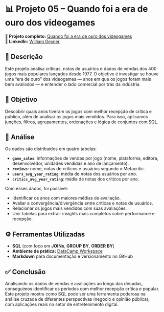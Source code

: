 # 📊 Projeto 05 – Quando foi a era de ouro dos videogames

**🔗 Projeto completo:** [Quando foi a era de ouro dos videogames](https://www.datacamp.com/datalab/w/d2188f42-7407-4956-a729-ba56872a6d03/edit)  
**👤 LinkedIn:** [William Gesner](https://www.linkedin.com/in/william-gesner/)

## 📌 Descrição
Este projeto analisa críticas, notas de usuários e dados de vendas dos 400 jogos mais populares lançados desde 1977. O objetivo é investigar se houve uma “era de ouro” dos videogames — anos em que os jogos foram mais bem avaliados — e entender o lado comercial por trás da indústria.

## 🎯 Objetivo
Descobrir quais anos tiveram os jogos com melhor recepção de crítica e público, além de analisar os jogos mais vendidos. Para isso, aplicamos junções, filtros, agrupamentos, ordenações e lógica de conjuntos com SQL.

## 🔎 Análise
Os dados são distribuídos em quatro tabelas:

- **`game_sales`**: informações de vendas por jogo (nome, plataforma, editora, desenvolvedor, unidades vendidas e ano de lançamento).
- **`reviews`**: nome, notas de críticos e usuários segundo o Metacritic.
- **`users_avg_year_rating`**: média de notas dos usuários por ano.
- **`critics_avg_year_rating`**: média de notas dos críticos por ano.

Com esses dados, foi possível:
- Identificar os anos com maiores médias de avaliação.
- Avaliar a convergência/divergência entre críticas e notas de usuários.
- Relacionar os jogos mais vendidos com suas avaliações.
- Unir tabelas para extrair insights mais completos sobre performance e recepção.

## ⚙️ Ferramentas Utilizadas
- **SQL** (com foco em **JOINs**, **GROUP BY**, **ORDER BY**)
- **Ambiente de prática:** [DataCamp Workspace](https://www.datacamp.com/datalab)
- **Markdown** para documentação e versionamento no GitHub

## ✅ Conclusão
Analisando os dados de vendas e avaliações ao longo das décadas, conseguimos identificar os períodos com melhor recepção crítica e popular. Este projeto mostra como SQL pode ser uma ferramenta poderosa na análise cruzada de diferentes perspectivas (negócio e opinião pública), com aplicações reais no setor de entretenimento digital.
